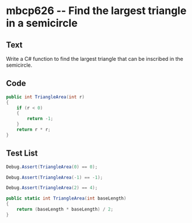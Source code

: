 # mbcp626 -- Find the largest triangle in a semicircle

## Text

Write a C# function to find the largest triangle that can be inscribed in the semicircle.

## Code

```csharp
public int TriangleArea(int r)  
{  
    if (r < 0)  
    {  
        return -1;  
    }  
    return r * r;  
}
```

## Test List

```csharp
Debug.Assert(TriangleArea(0) == 0);
```

```csharp
Debug.Assert(TriangleArea(-1) == -1);
```

```csharp
Debug.Assert(TriangleArea(2) == 4);

public static int TriangleArea(int baseLength) 
{
    return (baseLength * baseLength) / 2;
}
```
